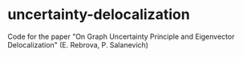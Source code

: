 # uncertainty-delocalization
Code for the paper "On Graph Uncertainty Principle and Eigenvector Delocalization" (E. Rebrova, P. Salanevich)
